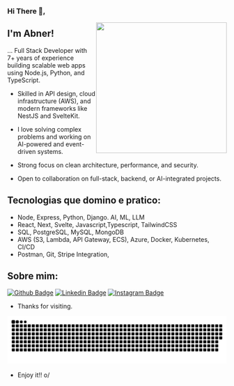 ### Hi There 👋,
<img align="right" width="300" height="300" src="https://i.pinimg.com/originals/3a/fc/05/3afc05ad6ff20f864a452c5312ebb41e.gif">

## I'm Abner!
 
… Full Stack Developer with 7+ years of experience building scalable web apps using Node.js, Python, and TypeScript.
<br/>
- Skilled in API design, cloud infrastructure (AWS), and modern frameworks like NestJS and SvelteKit.

- I love solving complex problems and working on AI-powered and event-driven systems.

- Strong focus on clean architecture, performance, and security.
  
- Open to collaboration on full-stack, backend, or AI-integrated projects.

## Tecnologias que domino e pratico:

- Node, Express, Python, Django. AI, ML, LLM
- React, Next, Svelte, Javascript,Typescript, TailwindCSS
- SQL, PostgreSQL, MySQL, MongoDB
- AWS (S3, Lambda, API Gateway, ECS), Azure, Docker, Kubernetes, CI/CD
- Postman, Git, Stripe Integration, 

## Sobre mim:
[![Github Badge](https://img.shields.io/badge/GitHub-100000?style=for-the-badge&logo=github&logoColor=white=https://github.com/abnerdevworks)](https://github.com/abnerdevworks)
[![Linkedin Badge](https://img.shields.io/badge/LinkedIn-0077B5?style=for-the-badge&logo=linkedin&logoColor=white=https://www.linkedin.com/in/abner-suhett-8bbb45175/)](https://www.linkedin.com/in/abner-suhett-8bbb45175/)
[![Instagram Badge](https://img.shields.io/badge/Instagram-E4405F?style=for-the-badge&logo=instagram&logoColor=white=https://www.instagram.com/asorfme/)](https://www.instagram.com/asorfme/)

 
- Thanks for visiting. 

![SnakerAnimation](https://github.com/abnersuhettdev/abnersuhettdev/blob/output/github-contribution-grid-snake-dark.svg)
 
- Enjoy it!! o/
